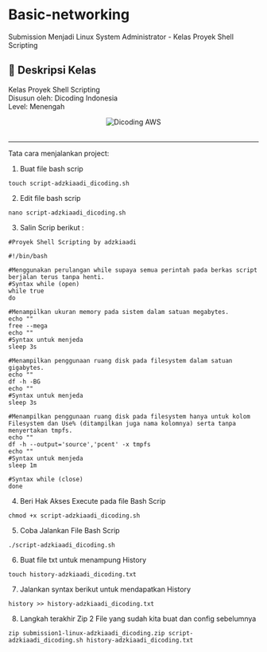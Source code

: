 # Basic-networking

Submission Menjadi Linux System Administrator - Kelas Proyek Shell Scripting

## 🚀 Deskripsi Kelas

Kelas Proyek Shell Scripting <br>
Disusun oleh: Dicoding Indonesia <br>
Level: Menengah

<div align="center">
  <img src="https://user-images.githubusercontent.com/95717485/225231893-e59de44d-0d3e-4e79-971b-a4d494565a74.png" alt="Dicoding AWS">
</div>

<br>

---

Tata cara menjalankan project:

1. Buat file bash scrip

```
touch script-adzkiaadi_dicoding.sh
```

2. Edit file bash scrip

```
nano script-adzkiaadi_dicoding.sh
```

3. Salin Scrip berikut :

```
#Proyek Shell Scripting by adzkiaadi

#!/bin/bash

#Menggunakan perulangan while supaya semua perintah pada berkas script berjalan terus tanpa henti.
#Syntax while (open)
while true
do

#Menampilkan ukuran memory pada sistem dalam satuan megabytes.
echo ""
free --mega
echo ""
#Syntax untuk menjeda
sleep 3s

#Menampilkan penggunaan ruang disk pada filesystem dalam satuan gigabytes.
echo ""
df -h -BG
echo ""
#Syntax untuk menjeda
sleep 3s

#Menampilkan penggunaan ruang disk pada filesystem hanya untuk kolom Filesystem dan Use% (ditampilkan juga nama kolomnya) serta tanpa menyertakan tmpfs.
echo ""
df -h --output='source','pcent' -x tmpfs
echo ""
#Syntax untuk menjeda
sleep 1m

#Syntax while (close)
done
```

4. Beri Hak Akses Execute pada file Bash Scrip

```
chmod +x script-adzkiaadi_dicoding.sh
```

5. Coba Jalankan File Bash Scrip

```
./script-adzkiaadi_dicoding.sh
```

6. Buat file txt untuk menampung History

```
touch history-adzkiaadi_dicoding.txt
```

7. Jalankan syntax berikut untuk mendapatkan History

```
history >> history-adzkiaadi_dicoding.txt
```

8. Langkah terakhir Zip 2 File yang sudah kita buat dan config sebelumnya

```
zip submission1-linux-adzkiaadi_dicoding.zip script-adzkiaadi_dicoding.sh history-adzkiaadi_dicoding.txt
```
